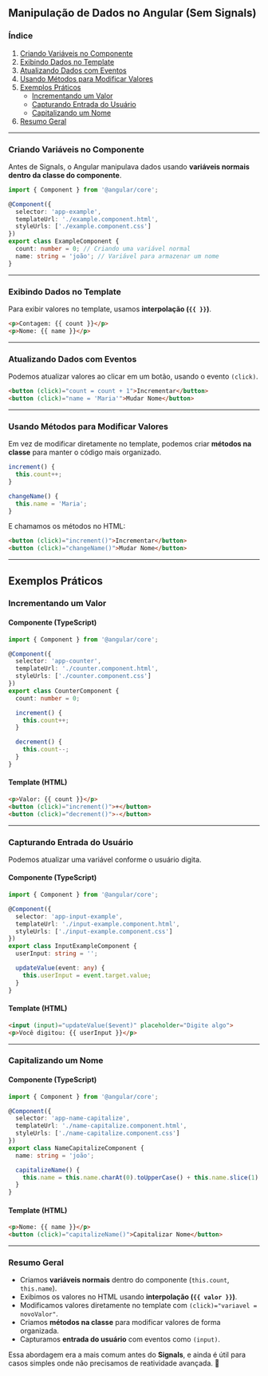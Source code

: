 
## **Manipulação de Dados no Angular (Sem Signals)**  

### **Índice**  
1. [Criando Variáveis no Componente](#criando-variáveis-no-componente)  
2. [Exibindo Dados no Template](#exibindo-dados-no-template)  
3. [Atualizando Dados com Eventos](#atualizando-dados-com-eventos)  
4. [Usando Métodos para Modificar Valores](#usando-métodos-para-modificar-valores)  
5. [Exemplos Práticos](#exemplos-práticos)  
   - [Incrementando um Valor](#incrementando-um-valor)  
   - [Capturando Entrada do Usuário](#capturando-entrada-do-usuário)  
   - [Capitalizando um Nome](#capitalizando-um-nome)  
6. [Resumo Geral](#resumo-geral)  

---

### **Criando Variáveis no Componente**  

Antes de Signals, o Angular manipulava dados usando **variáveis normais dentro da classe do componente**.  

```typescript
import { Component } from '@angular/core';

@Component({
  selector: 'app-example',
  templateUrl: './example.component.html',
  styleUrls: ['./example.component.css']
})
export class ExampleComponent {
  count: number = 0; // Criando uma variável normal
  name: string = 'joão'; // Variável para armazenar um nome
}
```

---

### **Exibindo Dados no Template**  

Para exibir valores no template, usamos **interpolação (`{{ }}`)**.  

```html
<p>Contagem: {{ count }}</p>
<p>Nome: {{ name }}</p>
```

---

### **Atualizando Dados com Eventos**  

Podemos atualizar valores ao clicar em um botão, usando o evento `(click)`.  

```html
<button (click)="count = count + 1">Incrementar</button>
<button (click)="name = 'Maria'">Mudar Nome</button>
```

---

### **Usando Métodos para Modificar Valores**  

Em vez de modificar diretamente no template, podemos criar **métodos na classe** para manter o código mais organizado.  

```typescript
increment() {
  this.count++;
}

changeName() {
  this.name = 'Maria';
}
```

E chamamos os métodos no HTML:  

```html
<button (click)="increment()">Incrementar</button>
<button (click)="changeName()">Mudar Nome</button>
```

---

## **Exemplos Práticos**  

### **Incrementando um Valor**  

#### **Componente (TypeScript)**  

```typescript
import { Component } from '@angular/core';

@Component({
  selector: 'app-counter',
  templateUrl: './counter.component.html',
  styleUrls: ['./counter.component.css']
})
export class CounterComponent {
  count: number = 0;

  increment() {
    this.count++;
  }

  decrement() {
    this.count--;
  }
}
```

#### **Template (HTML)**  

```html
<p>Valor: {{ count }}</p>
<button (click)="increment()">+</button>
<button (click)="decrement()">-</button>
```

---

### **Capturando Entrada do Usuário**  

Podemos atualizar uma variável conforme o usuário digita.  

#### **Componente (TypeScript)**  

```typescript
import { Component } from '@angular/core';

@Component({
  selector: 'app-input-example',
  templateUrl: './input-example.component.html',
  styleUrls: ['./input-example.component.css']
})
export class InputExampleComponent {
  userInput: string = '';

  updateValue(event: any) {
    this.userInput = event.target.value;
  }
}
```

#### **Template (HTML)**  

```html
<input (input)="updateValue($event)" placeholder="Digite algo">
<p>Você digitou: {{ userInput }}</p>
```

---

### **Capitalizando um Nome**  

#### **Componente (TypeScript)**  

```typescript
import { Component } from '@angular/core';

@Component({
  selector: 'app-name-capitalize',
  templateUrl: './name-capitalize.component.html',
  styleUrls: ['./name-capitalize.component.css']
})
export class NameCapitalizeComponent {
  name: string = 'joão';

  capitalizeName() {
    this.name = this.name.charAt(0).toUpperCase() + this.name.slice(1).toLowerCase();
  }
}
```

#### **Template (HTML)**  

```html
<p>Nome: {{ name }}</p>
<button (click)="capitalizeName()">Capitalizar Nome</button>
```

---

### **Resumo Geral**  

- Criamos **variáveis normais** dentro do componente (`this.count`, `this.name`).  
- Exibimos os valores no HTML usando **interpolação (`{{ valor }}`)**.  
- Modificamos valores diretamente no template com `(click)="variavel = novoValor"`.  
- Criamos **métodos na classe** para modificar valores de forma organizada.  
- Capturamos **entrada do usuário** com eventos como `(input)`.  

Essa abordagem era a mais comum antes do **Signals**, e ainda é útil para casos simples onde não precisamos de reatividade avançada. 🚀  

